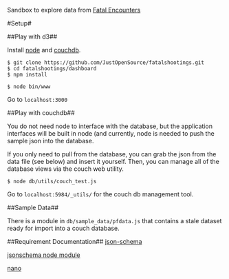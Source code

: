 Sandbox to explore data from [Fatal Encounters](fatalencounters.org)

#Setup#

##Play with d3##

Install [node](http://nodejs.org/) and [couchdb](http://couchdb.apache.org/).  

	$ git clone https://github.com/JustOpenSource/fatalshootings.git
	$ cd fatalshootings/dashboard
	$ npm install

	$ node bin/www

Go to `localhost:3000`
	
##Play with couchdb##

You do not need node to interface with the database, but the application interfaces will be built in node (and currently, node is needed to push the sample json into the database.  

If you only need to pull from the database, you can grab the json from the data file (see below) and insert it yourself.  Then, you can manage all of the database views via the couch web utility.

	$ node db/utils/couch_test.js
	
Go to `localhost:5984/_utils/` for the couch db management tool.

##Sample Data##

There is a module in `db/sample_data/pfdata.js` that contains a stale dataset ready for import into a couch database.

##Requirement Documentation##
[json-schema](http://json-schema.org/)

[jsonschema node module](https://www.npmjs.com/package/jsonschema)

[nano](https://github.com/dscape/nano)
